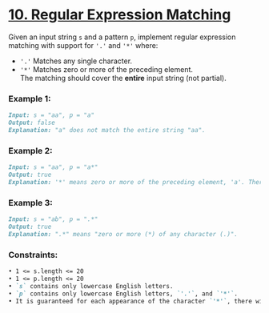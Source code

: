 # [**10. Regular Expression Matching**](https://leetcode.com/problems/regular-expression-matching/description/)

Given an input string `s` and a pattern `p`, implement regular expression matching with support for `'.'` and `'*'` where:<br>
- `'.'` Matches any single character.​​​​
- `'*'` Matches zero or more of the preceding element.<br>
The matching should cover the **entire** input string (not partial).

### **Example 1:**
```md
Input: s = "aa", p = "a"
Output: false
Explanation: "a" does not match the entire string "aa".
```

### **Example 2:**
```md
Input: s = "aa", p = "a*"
Output: true
Explanation: '*' means zero or more of the preceding element, 'a'. Therefore, by repeating 'a' once, it becomes "aa".
```

### **Example 3:**
```md
Input: s = "ab", p = ".*"
Output: true
Explanation: ".*" means "zero or more (*) of any character (.)".
```

### **Constraints:**
```md
• 1 <= s.length <= 20
• 1 <= p.length <= 20
• `s` contains only lowercase English letters.
• `p` contains only lowercase English letters, `'.'`, and `'*'`.
• It is guaranteed for each appearance of the character `'*'`, there will be a previous valid character to match.
```